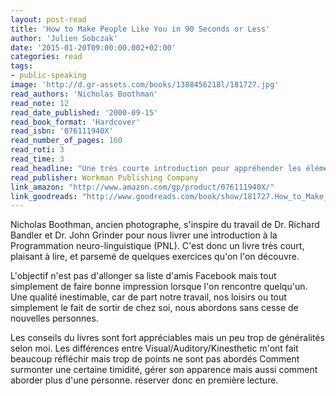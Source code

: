 ```yaml
---
layout: post-read
title: 'How to Make People Like You in 90 Seconds or Less'
author: 'Julien Sobczak'
date: '2015-01-20T09:00:00.002+02:00'
categories: read
tags:
- public-speaking
image: 'http://d.gr-assets.com/books/1388456218l/181727.jpg'
read_authors: 'Nicholas Boothman'
read_note: 12
read_date_published: '2000-09-15'
read_book_format: 'Hardcover'
read_isbn: '076111940X'
read_number_of_pages: 160
read_roti: 3
read_time: 3
read_headline: "Une très courte introduction pour appréhender les éléments essentielles qui font une réelle différence."
read_publisher: Workman Publishing Company
link_amazon: "http://www.amazon.com/gp/product/076111940X/"
link_goodreads: "http://www.goodreads.com/book/show/181727.How_to_Make_People_Like_You_in_90_Seconds_or_Less"
---
```



Nicholas Boothman, ancien photographe, s'inspire du travail de Dr. Richard Bandler et Dr. John Grinder pour nous livrer une introduction à la Programmation neuro-linguistique (PNL). C'est donc un livre très court, plaisant à lire, et parsemé de quelques exercices qu'on l'on découvre.

L'objectif n'est pas d'allonger sa liste d'amis Facebook mais tout simplement de faire bonne impression lorsque l'on rencontre quelqu'un. Une qualité inestimable, car de part notre travail, nos loisirs ou tout simplement le fait de sortir de chez soi, nous abordons sans cesse de nouvelles personnes.

Les conseils du livres sont fort appréciables mais un peu trop de généralités selon moi. Les différences entre Visual/Auditory/Kinesthetic m'ont fait beaucoup réfléchir mais trop de points ne sont pas abordés Comment surmonter une certaine timidité, gérer son apparence mais aussi comment aborder plus d'une personne. réserver donc en première lecture.

